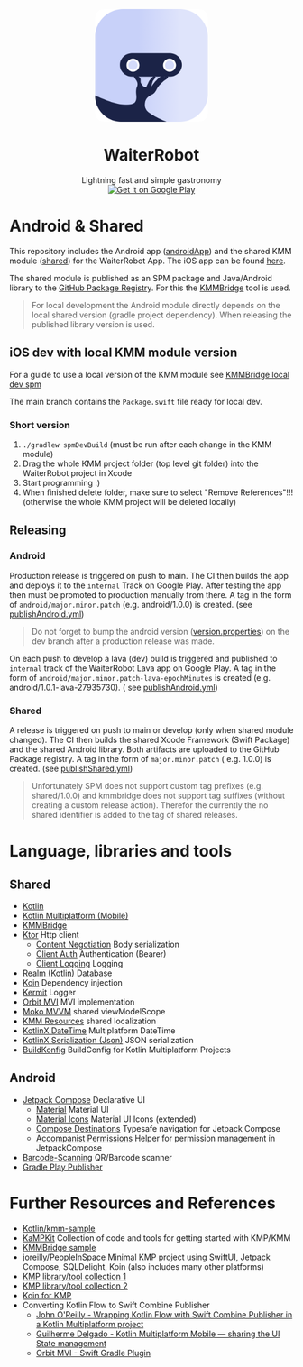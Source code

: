 <p align="center">
    <img alt="WaiterRobot logo" src="documentation/wr-square-rounded.png" style="width:200px; border-radius: 15px;"/><br>    
</p>
<h1 align="center">WaiterRobot</h1>
<div align="center">
    <span>Lightning fast and simple gastronomy</span><br>
    <a href="https://play.google.com/store/apps/details?id=org.datepollsystems.waiterrobot.android">
        <img alt="Get it on Google Play" height="60px" src="https://play.google.com/intl/en_us/badges/static/images/badges/en_badge_web_generic.png"/>
    </a>
</div>

# Android & Shared

This repository includes the Android app ([androidApp](./androidApp)) and the shared KMM
module ([shared](./shared)) for the WaiterRobot App. The iOS app can be
found [here](https://github.com/DatepollSystems/waiterrobot-mobile_iOS).

The shared module is published as an SPM package and Java/Android library to the 
[GitHub Package Registry](https://github.com/orgs/DatepollSystems/packages?repo_name=WaiterRobot-Shared-Android).
For this the [KMMBridge](https://github.com/touchlab/KMMBridge) tool is used.

> For local development the Android module directly depends on the local shared version 
> (gradle project dependency). When releasing the published library version is used.

## iOS dev with local KMM module version

For a guide to use a local version of the KMM module
see [KMMBridge local dev spm](https://kmmbridge.touchlab.co/docs/spm/IOS_LOCAL_DEV_SPM)

The main branch contains the `Package.swift` file ready for local dev.

### Short version

1. `./gradlew spmDevBuild` (must be run after each change in the KMM module)
2. Drag the whole KMM project folder (top level git folder) into the WaiterRobot project in Xcode
3. Start programming :)
4. When finished delete folder, make sure to select "Remove References"!!! (otherwise the whole KMM
   project will be deleted locally)

## Releasing

### Android

Production release is triggered on push to main. The CI then builds the app and deploys it to
the `internal` Track on Google Play. After testing the app then must be promoted to production
manually from there. A tag in the form of `android/major.minor.patch` (e.g. android/1.0.0) is
created. (see [publishAndroid.yml](.github/workflows/publishAndroid.yml))

> Do not forget to bump the android version ([version.properties](androidApp/version.properties)) on
> the dev branch after a production release was made.

On each push to develop a lava (dev) build is triggered and published to `internal` track of
the WaiterRobot Lava app on Google Play. A tag in the form
of `android/major.minor.patch-lava-epochMinutes` is created (e.g. android/1.0.1-lava-27935730). (
see [publishAndroid.yml](.github/workflows/publishAndroid.yml))

### Shared

A release is triggered on push to main or develop (only when shared module changed). The CI then
builds the shared Xcode Framework (Swift Package) and the shared Android library. Both artifacts
are uploaded to the GitHub Package registry. A tag in the form of `major.minor.patch` (
e.g. 1.0.0) is created. (see [publishShared.yml](.github/workflows/publish.yml))

> Unfortunately SPM does not support custom tag prefixes (e.g. shared/1.0.0) and kmmbridge
> does not support tag suffixes (without creating a custom release action). Therefor the currently
> the no shared identifier is added to the tag of shared releases.

# Language, libraries and tools

## Shared

- [Kotlin](https://kotlinlang.org/)
- [Kotlin Multiplatform (Mobile)](https://kotlinlang.org/lp/mobile/)
- [KMMBridge](https://kmmbridge.touchlab.co/docs/)
- [Ktor](https://ktor.io/) Http client
    - [Content Negotiation](https://ktor.io/docs/serialization-client.html) Body serialization
    - [Client Auth](https://ktor.io/docs/auth.html) Authentication (Bearer)
    - [Client Logging](https://ktor.io/docs/client-logging.html) Logging
- [Realm (Kotlin)](https://github.com/realm/realm-kotlin) Database
- [Koin](https://insert-koin.io/) Dependency injection
- [Kermit](https://github.com/touchlab/Kermit) Logger
- [Orbit MVI](https://orbit-mvi.org/) MVI implementation
- [Moko MVVM](https://github.com/icerockdev/moko-mvvm) shared viewModelScope
- [KMM Resources](https://github.com/jcraane/kmm-resources) shared localization
- [KotlinX DateTime](https://github.com/Kotlin/kotlinx-datetime) Multiplatform DateTime
- [KotlinX Serialization (Json)](https://github.com/Kotlin/kotlinx.serialization) JSON serialization
- [BuildKonfig](https://github.com/yshrsmz/BuildKonfig) BuildConfig for Kotlin Multiplatform Projects

## Android

- [Jetpack Compose](https://developer.android.com/jetpack/compose) Declarative UI
    - [Material](https://developer.android.com/jetpack/androidx/releases/compose-material) Material
      UI
    - [Material Icons](https://developer.android.com/reference/kotlin/androidx/compose/material/icons/package-summary)
      Material UI Icons (extended)
    - [Compose Destinations](https://composedestinations.rafaelcosta.xyz/) Typesafe navigation for
      Jetpack Compose
    - [Accompanist Permissions](https://google.github.io/accompanist/permissions/) Helper for
      permission management in JetpackCompose
- [Barcode-Scanning](https://developers.google.com/ml-kit/vision/barcode-scanning/android)
  QR/Barcode scanner
- [Gradle Play Publisher](https://github.com/Triple-T/gradle-play-publisher)

# Further Resources and References

- [Kotlin/kmm-sample](https://github.com/Kotlin/kmm-sample)
- [KaMPKit](https://github.com/touchlab/KaMPKit) Collection of code and tools for getting started
  with KMP/KMM
- [KMMBridge sample](https://github.com/touchlab/KMMBridgeSKIETemplate)
- [joreilly/PeopleInSpace](https://github.com/joreilly/PeopleInSpace) Minimal KMP project using
  SwiftUI, Jetpack Compose, SQLDelight, Koin (also includes many other platforms)
- [KMP library/tool collection 1](https://github.com/AAkira/Kotlin-Multiplatform-Libraries)
- [KMP library/tool collection 2](https://github.com/terrakok/kmm-awesome)
- [Koin for KMP](https://insert-koin.io/docs/reference/koin-mp/kmp)
- Converting Kotlin Flow to Swift Combine Publisher
    - [John O'Reilly - Wrapping Kotlin Flow with Swift Combine Publisher in a Kotlin Multiplatform project](https://johnoreilly.dev/posts/kotlinmultiplatform-swift-combine_publisher-flow)
    - [Guilherme Delgado - Kotlin Multiplatform Mobile — sharing the UI State management](https://proandroiddev.com/kotlin-multiplatform-mobile-sharing-the-ui-state-management-a67bd9a49882)
    - [Orbit MVI - Swift Gradle Plugin](https://github.com/orbit-mvi/orbit-swift-gradle-plugin/blob/main/src/main/resources/Publisher.swift.mustache)
